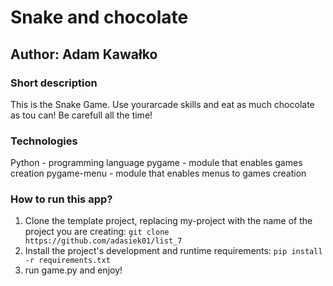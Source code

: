 # Snake and chocolate

## Author: Adam Kawałko

### Short description
This is the Snake Game. Use yourarcade skills and eat as much chocolate as tou can! Be carefull all the time!

### Technologies
Python - programming language
pygame - module that enables games creation
pygame-menu - module that enables menus to games creation

### How to run this app?
1. Clone the template project, replacing my-project with the name of the project you are creating: 
`git clone  https://github.com/adasiek01/list_7 `
2. Install the project's development and runtime requirements:
`pip install -r requirements.txt`
3. run game.py and enjoy!
